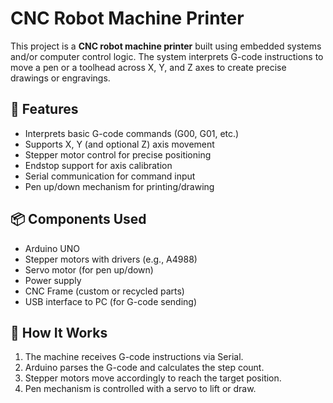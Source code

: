 # CNC Robot Machine Printer

This project is a **CNC robot machine printer** built using embedded systems and/or computer control logic. The system interprets G-code instructions to move a pen or a toolhead across X, Y, and Z axes to create precise drawings or engravings.

## 🔧 Features

- Interprets basic G-code commands (G00, G01, etc.)
- Supports X, Y (and optional Z) axis movement
- Stepper motor control for precise positioning
- Endstop support for axis calibration
- Serial communication for command input
- Pen up/down mechanism for printing/drawing

## 📦 Components Used

- Arduino UNO
- Stepper motors with drivers (e.g., A4988)
- Servo motor (for pen up/down)
- Power supply
- CNC Frame (custom or recycled parts)
- USB interface to PC (for G-code sending)

## 🧠 How It Works

1. The machine receives G-code instructions via Serial.
2. Arduino parses the G-code and calculates the step count.
3. Stepper motors move accordingly to reach the target position.
4. Pen mechanism is controlled with a servo to lift or draw.



